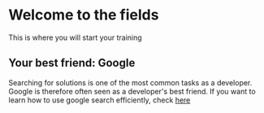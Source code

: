 # Welcome to the fields

This is where you will start your training

## Your best friend: **Google**

Searching for solutions is one of the most common tasks as a developer.
Google is therefore often seen as a developer's best friend.
If you want to learn how to use google search efficiently, check [here](../Extra-Info/How-To-Master-Google.md)
